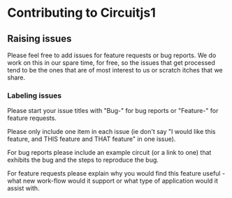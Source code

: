 # Contributing to Circuitjs1
## Raising issues
Please feel free to add issues for feature requests or bug reports. We do work on this in our spare time, for free, so the issues
that get processed tend to be the ones that are of most interest to us or scratch itches that we share.
### Labeling issues
Please start your issue titles with "Bug-" for bug reports or "Feature-" for feature requests.

Please only include one item in each issue (ie don't say "I would like this feature, and THIS feature and THAT feature" in one issue).

For bug reports please include an example circuit (or a link to one) that exhibits the bug and the steps to reproduce the bug.

For feature requests please explain why you would find this feature useful - what new work-flow would it support or what type of application would it assist with.
